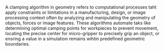 A clamping algorithm in geometry refers to computational processes taht apply constraints or limitations in a manufacturing, design, or image processing context often by analyzing and manipulating the geometry of objects, forces or image features. These algorithms automate taks like determining optimal camping points for workpieces to prevent movement, locating the precise center for micro-gripper to precisely grip an object, or ensring a  value in a simulation remains wihtin predefined geometric boundaries.